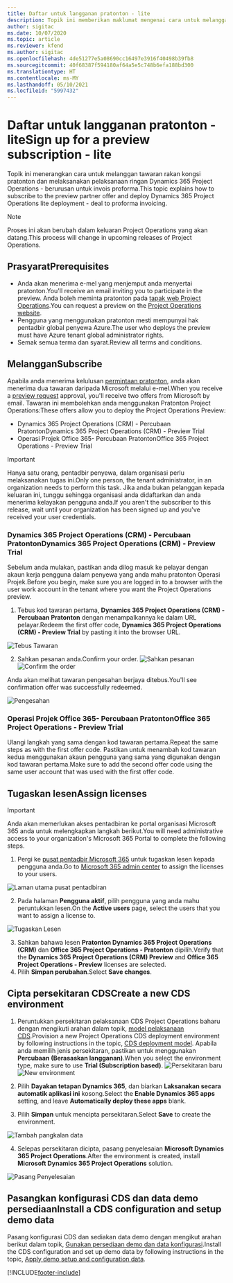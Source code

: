 ```yaml
---
title: Daftar untuk langganan pratonton - lite
description: Topik ini memberikan maklumat mengenai cara untuk melanggan dan melaksanakan pelaksanaan lite Project Operations - berurusan dengan penginvoisan proforma.
author: sigitac
ms.date: 10/07/2020
ms.topic: article
ms.reviewer: kfend
ms.author: sigitac
ms.openlocfilehash: 4de51277e5a08690cc16497e3916f40498b39fb8
ms.sourcegitcommit: 40f68387f594180af64a5e5c748b6efa188bd300
ms.translationtype: HT
ms.contentlocale: ms-MY
ms.lasthandoff: 05/10/2021
ms.locfileid: "5997432"
---
```

# <a name="sign-up-for-a-preview-subscription---lite"></a><span data-ttu-id="e35a0-103">Daftar untuk langganan pratonton - lite</span><span class="sxs-lookup"><span data-stu-id="e35a0-103">Sign up for a preview subscription - lite</span></span> 

<span data-ttu-id="e35a0-104">Topik ini menerangkan cara untuk melanggan tawaran rakan kongsi pratonton dan melaksanakan pelaksanaan ringan Dynamics 365 Project Operations - berurusan untuk invois proforma.</span><span class="sxs-lookup"><span data-stu-id="e35a0-104">This topic explains how to subscribe to the preview partner offer and deploy Dynamics 365 Project Operations lite deployment - deal to proforma invoicing.</span></span>

> [!NOTE]
> <span data-ttu-id="e35a0-105">Proses ini akan berubah dalam keluaran Project Operations yang akan datang.</span><span class="sxs-lookup"><span data-stu-id="e35a0-105">This process will change in upcoming releases of Project Operations.</span></span>

## <a name="prerequisites"></a><span data-ttu-id="e35a0-106">Prasyarat</span><span class="sxs-lookup"><span data-stu-id="e35a0-106">Prerequisites</span></span>

- <span data-ttu-id="e35a0-107">Anda akan menerima e-mel yang menjemput anda menyertai pratonton.</span><span class="sxs-lookup"><span data-stu-id="e35a0-107">You'll receive an email inviting you to participate in the preview.</span></span> <span data-ttu-id="e35a0-108">Anda boleh meminta pratonton pada [tapak web Project Operations](https://dynamics.microsoft.com/en-us/project-operations/overview/).</span><span class="sxs-lookup"><span data-stu-id="e35a0-108">You can request a preview on the [Project Operations website](https://dynamics.microsoft.com/en-us/project-operations/overview/).</span></span>
- <span data-ttu-id="e35a0-109">Pengguna yang menggunakan pratonton mesti mempunyai hak pentadbir global penyewa Azure.</span><span class="sxs-lookup"><span data-stu-id="e35a0-109">The user who deploys the preview must have Azure tenant global administrator rights.</span></span>
- <span data-ttu-id="e35a0-110">Semak semua terma dan syarat.</span><span class="sxs-lookup"><span data-stu-id="e35a0-110">Review all terms and conditions.</span></span>

## <a name="subscribe"></a><span data-ttu-id="e35a0-111">Melanggan</span><span class="sxs-lookup"><span data-stu-id="e35a0-111">Subscribe</span></span>

<span data-ttu-id="e35a0-112">Apabila anda menerima kelulusan [permintaan pratonton](https://forms.office.com/FormsPro/Pages/ResponsePage.aspx?id=v4j5cvGGr0GRqy180BHbR56j8lZs0FdAvwT75_WNFyxUMkRDV1NYQU5TNjE2VjhKOVBUNVg2R0s1NC4u), anda akan menerima dua tawaran daripada Microsoft melalui e-mel.</span><span class="sxs-lookup"><span data-stu-id="e35a0-112">When you receive a [preview request](https://forms.office.com/FormsPro/Pages/ResponsePage.aspx?id=v4j5cvGGr0GRqy180BHbR56j8lZs0FdAvwT75_WNFyxUMkRDV1NYQU5TNjE2VjhKOVBUNVg2R0s1NC4u) approval, you'll receive two offers from Microsoft by email.</span></span> <span data-ttu-id="e35a0-113">Tawaran ini membolehkan anda menggunakan Pratonton Project Operations:</span><span class="sxs-lookup"><span data-stu-id="e35a0-113">These offers allow you to deploy the Project Operations Preview:</span></span>

- <span data-ttu-id="e35a0-114">Dynamics 365 Project Operations (CRM) - Percubaan Pratonton</span><span class="sxs-lookup"><span data-stu-id="e35a0-114">Dynamics 365 Project Operations (CRM) - Preview Trial</span></span>
- <span data-ttu-id="e35a0-115">Operasi Projek Office 365- Percubaan Pratonton</span><span class="sxs-lookup"><span data-stu-id="e35a0-115">Office 365 Project Operations - Preview Trial</span></span>

> [!IMPORTANT]
> <span data-ttu-id="e35a0-116">Hanya satu orang, pentadbir penyewa, dalam organisasi perlu melaksanakan tugas ini.</span><span class="sxs-lookup"><span data-stu-id="e35a0-116">Only one person, the tenant administrator, in an organization needs to perform this task.</span></span> <span data-ttu-id="e35a0-117">Jika anda bukan pelanggan kepada keluaran ini, tunggu sehingga organisasi anda didaftarkan dan anda menerima kelayakan pengguna anda.</span><span class="sxs-lookup"><span data-stu-id="e35a0-117">If you aren't the subscriber to this release, wait until your organization has been signed up and you've received your user credentials.</span></span>

### <a name="dynamics-365-project-operations-crm---preview-trial"></a><span data-ttu-id="e35a0-118">Dynamics 365 Project Operations (CRM) - Percubaan Pratonton</span><span class="sxs-lookup"><span data-stu-id="e35a0-118">Dynamics 365 Project Operations (CRM) - Preview Trial</span></span> 

<span data-ttu-id="e35a0-119">Sebelum anda mulakan, pastikan anda dilog masuk ke pelayar dengan akaun kerja pengguna dalam penyewa yang anda mahu pratonton Operasi Projek.</span><span class="sxs-lookup"><span data-stu-id="e35a0-119">Before you begin, make sure you are logged in to a browser with the user work account in the tenant where you want the Project Operations preview.</span></span>

1. <span data-ttu-id="e35a0-120">Tebus kod tawaran pertama, **Dynamics 365 Project Operations (CRM) - Percubaan Pratonton** dengan menampalkannya ke dalam URL pelayar.</span><span class="sxs-lookup"><span data-stu-id="e35a0-120">Redeem the first offer code, **Dynamics 365 Project Operations (CRM) - Preview Trial** by pasting it into the browser URL.</span></span>

![Tebus Tawaran](./media/16RedeemFirstOfferNew.png)

2. <span data-ttu-id="e35a0-122">Sahkan pesanan anda.</span><span class="sxs-lookup"><span data-stu-id="e35a0-122">Confirm your order.</span></span>
<span data-ttu-id="e35a0-123">![Sahkan pesanan](./media/17ConfirmOrderNew.png)</span><span class="sxs-lookup"><span data-stu-id="e35a0-123">![Confirm the order](./media/17ConfirmOrderNew.png)</span></span>

<span data-ttu-id="e35a0-124">Anda akan melihat tawaran pengesahan berjaya ditebus.</span><span class="sxs-lookup"><span data-stu-id="e35a0-124">You'll see confirmation offer was successfully redeemed.</span></span>

![Pengesahan](./media/18OrderConfirmationNew.png)

### <a name="office-365-project-operations---preview-trial"></a><span data-ttu-id="e35a0-126">Operasi Projek Office 365- Percubaan Pratonton</span><span class="sxs-lookup"><span data-stu-id="e35a0-126">Office 365 Project Operations - Preview Trial</span></span>

<span data-ttu-id="e35a0-127">Ulangi langkah yang sama dengan kod tawaran pertama.</span><span class="sxs-lookup"><span data-stu-id="e35a0-127">Repeat the same steps as with the first offer code.</span></span> <span data-ttu-id="e35a0-128">Pastikan untuk menambah kod tawaran kedua menggunakan akaun pengguna yang sama yang digunakan dengan kod tawaran pertama.</span><span class="sxs-lookup"><span data-stu-id="e35a0-128">Make sure to add the second offer code using the same user account that was used with the first offer code.</span></span>

## <a name="assign-licenses"></a><span data-ttu-id="e35a0-129">Tugaskan lesen</span><span class="sxs-lookup"><span data-stu-id="e35a0-129">Assign licenses</span></span>

> [!IMPORTANT]
> <span data-ttu-id="e35a0-130">Anda akan memerlukan akses pentadbiran ke portal organisasi Microsoft 365 anda untuk melengkapkan langkah berikut.</span><span class="sxs-lookup"><span data-stu-id="e35a0-130">You will need administrative access to your organization's Microsoft 365 Portal to complete the following steps.</span></span>


1. <span data-ttu-id="e35a0-131">Pergi ke [pusat pentadbir Microsoft 365](https://portal.office.com/) untuk tugaskan lesen kepada pengguna anda.</span><span class="sxs-lookup"><span data-stu-id="e35a0-131">Go to [Microsoft 365 admin center](https://portal.office.com/) to assign the licenses to your users.</span></span>

![Laman utama pusat pentadbiran](./media/14AdminPortal.png)

2. <span data-ttu-id="e35a0-133">Pada halaman **Pengguna aktif**, pilih pengguna yang anda mahu peruntukkan lesen.</span><span class="sxs-lookup"><span data-stu-id="e35a0-133">On the **Active users** page, select the users that you want to assign a license to.</span></span>

![Tugaskan Lesen](./media/15AssignLicenses.png)

3. <span data-ttu-id="e35a0-135">Sahkan bahawa lesen **Pratonton Dynamics 365 Project Operations (CRM)** dan **Office 365 Project Operations - Pratonton** dipilih.</span><span class="sxs-lookup"><span data-stu-id="e35a0-135">Verify that the **Dynamics 365 Project Operations (CRM) Preview** and **Office 365 Project Operations - Preview** licenses are selected.</span></span> 
4. <span data-ttu-id="e35a0-136">Pilih **Simpan perubahan**.</span><span class="sxs-lookup"><span data-stu-id="e35a0-136">Select **Save changes**.</span></span>

## <a name="create-a-new-cds-environment"></a><span data-ttu-id="e35a0-137">Cipta persekitaran CDS</span><span class="sxs-lookup"><span data-stu-id="e35a0-137">Create a new CDS environment</span></span>

1. <span data-ttu-id="e35a0-138">Peruntukkan persekitaran pelaksanaan CDS Project Operations baharu dengan mengikuti arahan dalam topik, [model pelaksanaan CDS](lite-deployment.md).</span><span class="sxs-lookup"><span data-stu-id="e35a0-138">Provision a new Project Operations CDS deployment environment by following instructions in the topic, [CDS deployment model](lite-deployment.md).</span></span> <span data-ttu-id="e35a0-139">Apabila anda memilih jenis persekitaran, pastikan untuk menggunakan **Percubaan (Berasaskan langganan)**.</span><span class="sxs-lookup"><span data-stu-id="e35a0-139">When you select the environment type, make sure to use **Trial (Subscription based)**.</span></span>
<span data-ttu-id="e35a0-140">![Persekitaran baru](./media/19CreateEnvironment.png)</span><span class="sxs-lookup"><span data-stu-id="e35a0-140">![New environment](./media/19CreateEnvironment.png)</span></span>

2. <span data-ttu-id="e35a0-141">Pilih **Dayakan tetapan Dynamics 365**, dan biarkan **Laksanakan secara automatik aplikasi ini** kosong.</span><span class="sxs-lookup"><span data-stu-id="e35a0-141">Select the **Enable Dynamics 365 apps** setting, and leave **Automatically deploy these apps** blank.</span></span>  
3. <span data-ttu-id="e35a0-142">Pilih **Simpan** untuk mencipta persekitaran.</span><span class="sxs-lookup"><span data-stu-id="e35a0-142">Select **Save** to create the environment.</span></span>

![Tambah pangkalan data](./media/20CreateEnvironment1.png)

4. <span data-ttu-id="e35a0-144">Selepas persekitaran dicipta, pasang penyelesaian **Microsoft Dynamics 365 Project Operations**.</span><span class="sxs-lookup"><span data-stu-id="e35a0-144">After the environment is created, install **Microsoft Dynamics 365 Project Operations** solution.</span></span> 

![Pasang Penyelesaian](./media/21InstallSolution.png)

## <a name="install-a-cds-configuration-and-setup-demo-data"></a><span data-ttu-id="e35a0-146">Pasangkan konfigurasi CDS dan data demo persediaan</span><span class="sxs-lookup"><span data-stu-id="e35a0-146">Install a CDS configuration and setup demo data</span></span>

<span data-ttu-id="e35a0-147">Pasang konfigurasi CDS dan sediakan data demo dengan mengikut arahan berikut dalam topik, [Gunakan persediaan demo dan data konfigurasi](lite-apply-demo-setup-config-data.md).</span><span class="sxs-lookup"><span data-stu-id="e35a0-147">Install the CDS configuration and set up demo data by following instructions in the topic, [Apply demo setup and configuration data](lite-apply-demo-setup-config-data.md).</span></span>


[!INCLUDE[footer-include](../includes/footer-banner.md)]